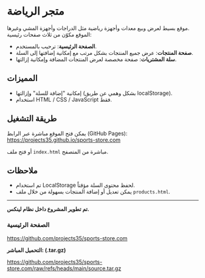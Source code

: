 # متجر الرياضة

موقع بسيط لعرض وبيع معدات وأجهزة رياضية مثل الدراجات وأجهزة المشي وغيرها.  
الموقع مكوّن من ثلاث صفحات رئيسية:

- **الصفحة الرئيسية**: ترحيب بالمستخدم.
- **صفحة المنتجات**: عرض جميع المنتجات بشكل مرتب مع إمكانية إضافتها إلى السلة.
- **سلة المشتريات**: صفحة مخصصة لعرض المنتجات المضافة وإمكانية إزالتها.

## المميزات

- إمكانية "إضافة للسلة" وإزالتها (بشكل وهمي عن طريق localStorage).
- استخدام HTML / CSS / JavaScript فقط.

## طريقة التشغيل

يمكن فتح الموقع مباشرة عبر الرابط (GitHub Pages): https://projects35.github.io/sports-store.com

أو فتح ملف `index.html` مباشرة من المتصفح.

## ملاحظات

- تم استخدام LocalStorage لحفظ محتوى السلة مؤقتاً.
- يمكن تعديل أو إضافة المنتجات بسهولة من خلال ملف `products.html`.

---

**تم تطوير المشروع داخل نظام لينكس.**

### الصفحة الرئيسية

https://github.com/projects35/sports-store.com

**التحميل المباشر: (.tar.gz)**

https://github.com/projects35/sports-store.com/raw/refs/heads/main/source.tar.gz
